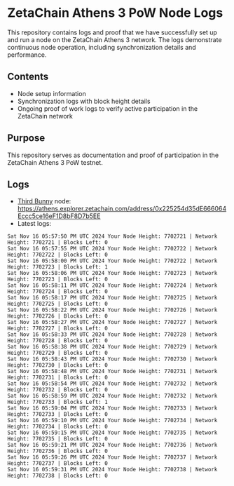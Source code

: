 # ZetaChain Athens 3 PoW Node Logs
This repository contains logs and proof that we have successfully set up and run a node on the ZetaChain Athens 3 network. The logs demonstrate continuous node operation, including synchronization details and performance.

## Contents
- Node setup information
- Synchronization logs with block height details
- Ongoing proof of work logs to verify active participation in the ZetaChain network

## Purpose
This repository serves as documentation and proof of participation in the ZetaChain Athens 3 PoW testnet.

## Logs

- [Third Bunny](https://thirdbunny.xyz/) node: https://athens.explorer.zetachain.com/address/0x225254d35dE666064Eccc5ce16eF1D8bF8D7b5EE
- Latest logs:
```
Sat Nov 16 05:57:50 PM UTC 2024 Your Node Height: 7702721 | Network Height: 7702721 | Blocks Left: 0
Sat Nov 16 05:57:55 PM UTC 2024 Your Node Height: 7702722 | Network Height: 7702722 | Blocks Left: 0
Sat Nov 16 05:58:00 PM UTC 2024 Your Node Height: 7702722 | Network Height: 7702723 | Blocks Left: 1
Sat Nov 16 05:58:06 PM UTC 2024 Your Node Height: 7702723 | Network Height: 7702723 | Blocks Left: 0
Sat Nov 16 05:58:11 PM UTC 2024 Your Node Height: 7702724 | Network Height: 7702724 | Blocks Left: 0
Sat Nov 16 05:58:17 PM UTC 2024 Your Node Height: 7702725 | Network Height: 7702725 | Blocks Left: 0
Sat Nov 16 05:58:22 PM UTC 2024 Your Node Height: 7702726 | Network Height: 7702726 | Blocks Left: 0
Sat Nov 16 05:58:27 PM UTC 2024 Your Node Height: 7702727 | Network Height: 7702727 | Blocks Left: 0
Sat Nov 16 05:58:33 PM UTC 2024 Your Node Height: 7702728 | Network Height: 7702728 | Blocks Left: 0
Sat Nov 16 05:58:38 PM UTC 2024 Your Node Height: 7702729 | Network Height: 7702729 | Blocks Left: 0
Sat Nov 16 05:58:43 PM UTC 2024 Your Node Height: 7702730 | Network Height: 7702730 | Blocks Left: 0
Sat Nov 16 05:58:48 PM UTC 2024 Your Node Height: 7702731 | Network Height: 7702731 | Blocks Left: 0
Sat Nov 16 05:58:54 PM UTC 2024 Your Node Height: 7702732 | Network Height: 7702732 | Blocks Left: 0
Sat Nov 16 05:58:59 PM UTC 2024 Your Node Height: 7702732 | Network Height: 7702733 | Blocks Left: 1
Sat Nov 16 05:59:04 PM UTC 2024 Your Node Height: 7702733 | Network Height: 7702733 | Blocks Left: 0
Sat Nov 16 05:59:10 PM UTC 2024 Your Node Height: 7702734 | Network Height: 7702734 | Blocks Left: 0
Sat Nov 16 05:59:15 PM UTC 2024 Your Node Height: 7702735 | Network Height: 7702735 | Blocks Left: 0
Sat Nov 16 05:59:21 PM UTC 2024 Your Node Height: 7702736 | Network Height: 7702736 | Blocks Left: 0
Sat Nov 16 05:59:26 PM UTC 2024 Your Node Height: 7702737 | Network Height: 7702737 | Blocks Left: 0
Sat Nov 16 05:59:31 PM UTC 2024 Your Node Height: 7702738 | Network Height: 7702738 | Blocks Left: 0
```
